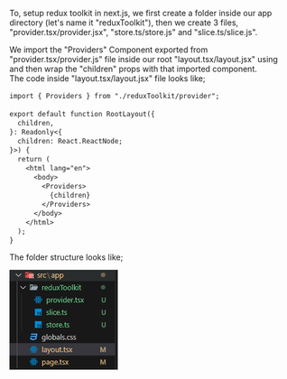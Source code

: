 To, setup redux toolkit in next.js, we first create a folder inside our app directory (let's name it "reduxToolkit"), then we create 3 files, "provider.tsx/provider.jsx", "store.ts/store.js" and "slice.ts/slice.js".

We import the "Providers" Component exported from "provider.tsx/provider.js" file inside our root "layout.tsx/layout.jsx" using and then wrap the "children" props with that imported component.
<br> The code inside "layout.tsx/layout.jsx" file looks like;

```
import { Providers } from "./reduxToolkit/provider";

export default function RootLayout({
  children,
}: Readonly<{
  children: React.ReactNode;
}>) {
  return (
    <html lang="en">
      <body>
        <Providers>
          {children}
        </Providers>
      </body>
    </html>
  );
}
```

The folder structure looks like;

![redux-setup](../images/redux-setup.png)
